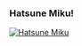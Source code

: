 ### Hatsune Miku!

[![Hatsune Miku](https://bakunya.pages.dev)]([https://holopin.io/@bakunya](https://raw.githubusercontent.com/bakunya/bakunya.github.io/master/FqngBGhaQAAb_-h.jpeg))

<!-- [![@bakunya's Holopin board](https://holopin.me/bakunya)](https://holopin.io/@bakunya) -->

<!-- ### Hi there 👋 -->

<!--
**bakunya/bakunya** is a ✨ _special_ ✨ repository because its `README.md` (this file) appears on your GitHub profile.

Here are some ideas to get you started:

- 🔭 I’m currently working on ...
- 🌱 I’m currently learning ...
- 👯 I’m looking to collaborate on ...
- 🤔 I’m looking for help with ...
- 💬 Ask me about ...
- 📫 How to reach me: ...
- 😄 Pronouns: ...
- ⚡ Fun fact: ...
-->
